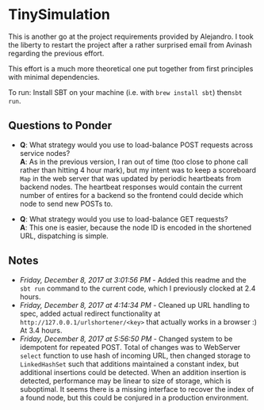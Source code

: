 # TinySimulation

This is another go at the project requirements provided by Alejandro. I took the liberty to restart the project after a rather surprised email from Avinash regarding the previous effort. 

This effort is a much more theoretical one put together from first principles with minimal dependencies. 

To run: Install SBT on your machine (i.e. with `brew install sbt`) then`sbt run`.

## Questions to Ponder

* **Q**: What strategy would you use to load-balance POST requests across service nodes? <br/>
**A**: As in the previous version, I ran out of time (too close to phone call rather than hitting 4 hour mark), but my intent was to keep a scoreboard `Map` in the web server that was updated by periodic heartbeats from backend nodes. The heartbeat responses would contain the current number of entires for a backend so the frontend could decide which node to send new POSTs to.

* **Q**: What strategy would you use to load-balance GET requests? <br/>
**A**: This one is easier, because the node ID is encoded in the shortened URL, dispatching is simple.

## Notes
* *Friday, December 8, 2017 at 3:01:56 PM* - Added this readme and the `sbt run` command to the current code, which I previously clocked at 2.4 hours.
* *Friday, December 8, 2017 at 4:14:34 PM* - Cleaned up URL handling to spec, added actual redirect functionality at `http://127.0.0.1/urlshortener/<key>` that actually works in a browser :) At 3.4 hours.
* *Friday, December 8, 2017 at 5:56:50 PM* - Changed system to be idempotent for repeated POST. Total of changes was to WebServer `select` function to use hash of incoming URL, then changed storage to `LinkedHashSet` such that additions maintained a constant index, but additional insertions could be detected. When an addition insertion is detected, performance may be linear to size of storage, which is suboptimal. It seems there is a missing interface to recover the index of a found node, but this could be conjured in a production environment.